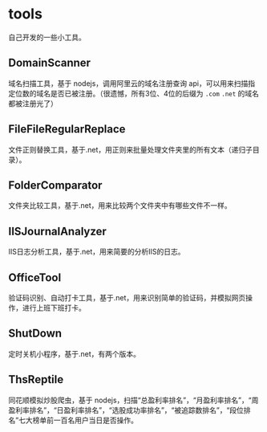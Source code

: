 # tools
自己开发的一些小工具。

## DomainScanner
域名扫描工具，基于 nodejs，调用阿里云的域名注册查询 api，可以用来扫描指定位数的域名是否已被注册。（很遗憾，所有3位、4位的后缀为 `.com` `.net` 的域名都被注册光了）

## FileFileRegularReplace
文件正则替换工具，基于.net，用正则来批量处理文件夹里的所有文本（递归子目录）。

## FolderComparator
文件夹比较工具，基于.net，用来比较两个文件夹中有哪些文件不一样。

## IISJournalAnalyzer
IIS日志分析工具，基于.net，用来简要的分析IIS的日志。

## OfficeTool
验证码识别、自动打卡工具，基于.net，用来识别简单的验证码，并模拟网页操作，进行上班下班打卡。

## ShutDown
定时关机小程序，基于.net，有两个版本。

## ThsReptile
同花顺模拟炒股爬虫，基于 nodejs，扫描“总盈利率排名”，“月盈利率排名”，“周盈利率排名”，“日盈利率排名”，“选股成功率排名”，“被追踪数排名”，“段位排名”七大榜单前一百名用户当日是否操作。

